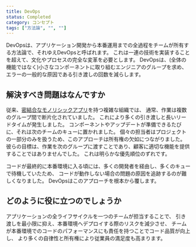 ```yaml
---
title: DevOps
status: Completed
category: コンセプト
tags: ["方法論", "", ""]
---
```


DevOpsは、アプリケーション開発から本番運用までの全過程をチームが所有する方法論で、それゆえDevOpsと呼ばれます。
これは一連の技術を実装することを超えて、文化やプロセスの完全な変革を必要とします。
DevOpsは、(全体の機能ではなく)小さなコンポーネントに取り組むエンジニアのグループを求め、エラーの一般的な原因である引き渡しの回数を減らします。

## 解決すべき問題はなんですか

従来、[密結合な](/ja/tightly-coupled-architecture/)[モノリシックアプリ](/ja/monolithic-apps/)を持つ複雑な組織では、
通常、作業は複数のグループ間で断片化されていました。
これにより多くの引き渡しと長いリードタイムが発生しました。
コンポーネントやアップデートが準備できるたびに、それは次のチームのキューに置かれました。
個々の担当者はプロジェクトの一部分のみを扱うため、このアプローチは所有権の欠如につながりました。
彼らの目標は、作業を次のグループに渡すことであり、顧客に適切な機能を提供することではありませんでした。
これは明らかな優先順位のずれです。

コードが最終的に本番環境に入る頃には、多くの開発者を経由し、多くのキューで待機していたため、
コードが動作しない場合の問題の原因を追跡するのが難しくなりました。
DevOpsはこのアプローチを根本から覆します。

## どのように役に立つのでしょうか

アプリケーションの全ライフサイクルを一つのチームが担当することで、
引き渡しを最小限に抑え、本番環境へデプロイする際のリスクを減少させ、
チームが本番環境でのコードのパフォーマンスにも責任を持つことでコード品質が向上し、
より多くの自律性と所有権により従業員の満足度も高まります。
